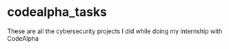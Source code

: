 # codealpha_tasks
These are all the cybersecurity projects I did while doing my internship with CodeAlpha
